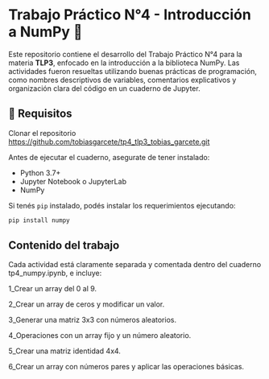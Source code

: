 # Trabajo Práctico N°4 - Introducción a NumPy 🧮

Este repositorio contiene el desarrollo del Trabajo Práctico N°4 para la materia **TLP3**, enfocado en la introducción a la biblioteca NumPy. Las actividades fueron resueltas utilizando buenas prácticas de programación, como nombres descriptivos de variables, comentarios explicativos y organización clara del código en un cuaderno de Jupyter.


## 🚀 Requisitos

Clonar el repositorio https://github.com/tobiasgarcete/tp4_tlp3_tobias_garcete.git

Antes de ejecutar el cuaderno, asegurate de tener instalado:

- Python 3.7+
- Jupyter Notebook o JupyterLab
- NumPy

Si tenés `pip` instalado, podés instalar los requerimientos ejecutando:

```bash
pip install numpy
```
## Contenido del trabajo

Cada actividad está claramente separada y comentada dentro del cuaderno tp4_numpy.ipynb, e incluye:

1_Crear un array del 0 al 9.

2_Crear un array de ceros y modificar un valor.

3_Generar una matriz 3x3 con números aleatorios.

4_Operaciones con un array fijo y un número aleatorio.

5_Crear una matriz identidad 4x4.

6_Crear un array con números pares y aplicar las operaciones básicas.
